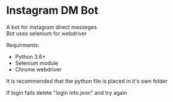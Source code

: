 # Instagram DM Bot 

A bot for instagram direct messeges  
Bot uses selenium for webdriver  

Requirments: 
* Python 3.6+ 
* Selenium module
* Chrome webdriver


It is recommended that the python file is placed in it's own folder  

If login fails delete "login info.json" and try again